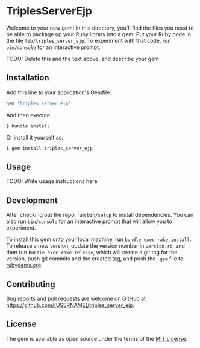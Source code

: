 # TriplesServerEjp

Welcome to your new gem! In this directory, you'll find the files you need to be able to package up your Ruby library into a gem. Put your Ruby code in the file `lib/triples_server_ejp`. To experiment with that code, run `bin/console` for an interactive prompt.

TODO: Delete this and the text above, and describe your gem

## Installation

Add this line to your application's Gemfile:

```ruby
gem 'triples_server_ejp'
```

And then execute:

    $ bundle install

Or install it yourself as:

    $ gem install triples_server_ejp

## Usage

TODO: Write usage instructions here

## Development

After checking out the repo, run `bin/setup` to install dependencies. You can also run `bin/console` for an interactive prompt that will allow you to experiment.

To install this gem onto your local machine, run `bundle exec rake install`. To release a new version, update the version number in `version.rb`, and then run `bundle exec rake release`, which will create a git tag for the version, push git commits and the created tag, and push the `.gem` file to [rubygems.org](https://rubygems.org).

## Contributing

Bug reports and pull requests are welcome on GitHub at https://github.com/[USERNAME]/triples_server_ejp.

## License

The gem is available as open source under the terms of the [MIT License](https://opensource.org/licenses/MIT).
